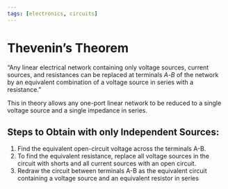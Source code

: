 ```yaml
---
tags: [electronics, circuits]
---
```


# Thevenin’s Theorem

“Any linear electrical network containing only voltage sources, current sources, and resistances can be replaced at terminals $A$-$B$ of the network by an equivalent combination of a voltage source in series with a resistance.”

This in theory allows any one-port linear network to be reduced to a single voltage source and a single impedance in series.

## Steps to Obtain with only Independent Sources:
1. Find the equivalent open-circuit voltage across the terminals A-B.
2. To find the equivalent resistance, replace all voltage sources in the circuit with shorts and all current sources with an open circuit.
3. Redraw the circuit between terminals A-B as the equivalent circuit containing a voltage source and an equivalent resistor in series